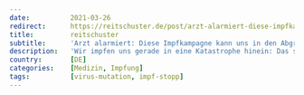 ```yaml
---
date:          2021-03-26
redirect:      https://reitschuster.de/post/arzt-alarmiert-diese-impfkampagne-kann-uns-in-den-abgrund-fuehren/
title:         reitschuster
subtitle:      'Arzt alarmiert: Diese Impfkampagne kann uns in den Abgrund führen!'
description:   'Wir impfen uns gerade in eine Katastrophe hinein: Das sagt nicht nur der Impfstoffexperte Dr. Vanden Bossche, auch die unverdächtige Pandemie-Expertin Viola Priesemann legt diesen Verdacht nahe. Hier ein Warnruf eines Arztes, der das Schlimmste befürchtet.'
country:       [DE]
categories:    [Medizin, Impfung]
tags:          [virus-mutation, impf-stopp]
---
```

